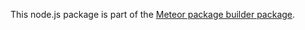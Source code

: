 This node.js package is part of the [Meteor package builder package](https://github.com/peerlibrary/meteor-package-builder).
